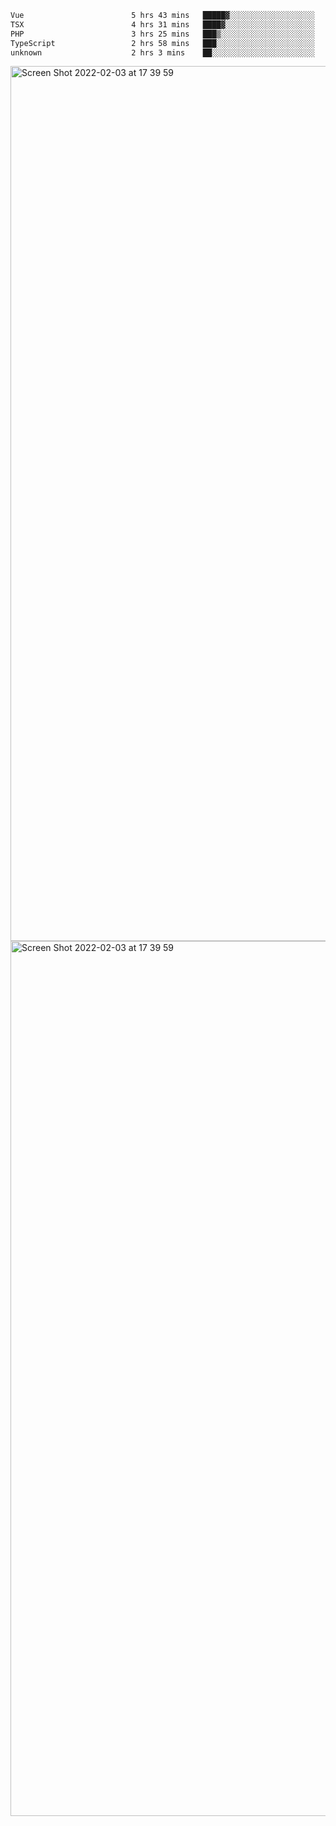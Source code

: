 <!--START_SECTION:waka-->

```txt
Vue                        5 hrs 43 mins   █████▓░░░░░░░░░░░░░░░░░░░   22.92 %
TSX                        4 hrs 31 mins   ████▓░░░░░░░░░░░░░░░░░░░░   18.09 %
PHP                        3 hrs 25 mins   ███▒░░░░░░░░░░░░░░░░░░░░░   13.69 %
TypeScript                 2 hrs 58 mins   ███░░░░░░░░░░░░░░░░░░░░░░   11.88 %
unknown                    2 hrs 3 mins    ██░░░░░░░░░░░░░░░░░░░░░░░   08.21 %
```

<!--END_SECTION:waka-->

<img width="1400" alt="Screen Shot 2022-02-03 at 17 39 59" src="https://user-images.githubusercontent.com/45716542/152387304-f2b60485-53a6-4f4b-a818-5cefb1b0c0ae.png">
<img width="1400" alt="Screen Shot 2022-02-03 at 17 39 59" src="https://user-images.githubusercontent.com/45716542/152387273-ea5cdf21-2a45-44da-8bef-00c1763b1d42.png">

